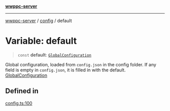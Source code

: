 [**wwppc-server**](../../README.md)

***

[wwppc-server](../../modules.md) / [config](../README.md) / default

# Variable: default

> `const` **default**: [`GlobalConfiguration`](../interfaces/GlobalConfiguration.md)

Global configuration, loaded from `config.json` in the config folder.
If any field is empty in `config.json`, it is filled in with the default.
[GlobalConfiguration](../interfaces/GlobalConfiguration.md)

## Defined in

[config.ts:100](https://github.com/WWPPC/WWPPC-server/blob/8fa1fab7588b7cc0d91c585786635fd288d3453c/src/config.ts#L100)
